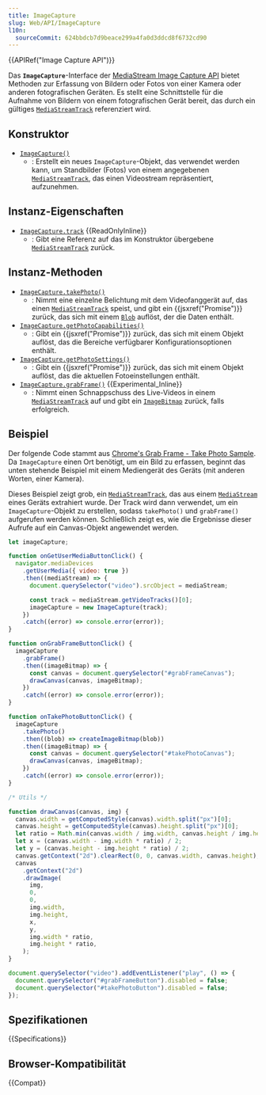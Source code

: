 ```yaml
---
title: ImageCapture
slug: Web/API/ImageCapture
l10n:
  sourceCommit: 624bbdcb7d9beace299a4fa0d3ddcd8f6732cd90
---
```


{{APIRef("Image Capture API")}}

Das **`ImageCapture`**-Interface der [MediaStream Image Capture API](/de/docs/Web/API/MediaStream_Image_Capture_API) bietet Methoden zur Erfassung von Bildern oder Fotos von einer Kamera oder anderen fotografischen Geräten. Es stellt eine Schnittstelle für die Aufnahme von Bildern von einem fotografischen Gerät bereit, das durch ein gültiges [`MediaStreamTrack`](/de/docs/Web/API/MediaStreamTrack) referenziert wird.

## Konstruktor

- [`ImageCapture()`](/de/docs/Web/API/ImageCapture/ImageCapture)
  - : Erstellt ein neues `ImageCapture`-Objekt, das verwendet werden kann, um Standbilder (Fotos) von einem angegebenen [`MediaStreamTrack`](/de/docs/Web/API/MediaStreamTrack), das einen Videostream repräsentiert, aufzunehmen.

## Instanz-Eigenschaften

- [`ImageCapture.track`](/de/docs/Web/API/ImageCapture/track) {{ReadOnlyInline}}
  - : Gibt eine Referenz auf das im Konstruktor übergebene [`MediaStreamTrack`](/de/docs/Web/API/MediaStreamTrack) zurück.

## Instanz-Methoden

- [`ImageCapture.takePhoto()`](/de/docs/Web/API/ImageCapture/takePhoto)
  - : Nimmt eine einzelne Belichtung mit dem Videofanggerät auf, das einen [`MediaStreamTrack`](/de/docs/Web/API/MediaStreamTrack) speist, und gibt ein {{jsxref("Promise")}} zurück, das sich mit einem [`Blob`](/de/docs/Web/API/Blob) auflöst, der die Daten enthält.
- [`ImageCapture.getPhotoCapabilities()`](/de/docs/Web/API/ImageCapture/getPhotoCapabilities)
  - : Gibt ein {{jsxref("Promise")}} zurück, das sich mit einem Objekt auflöst, das die Bereiche verfügbarer Konfigurationsoptionen enthält.
- [`ImageCapture.getPhotoSettings()`](/de/docs/Web/API/ImageCapture/getPhotoSettings)
  - : Gibt ein {{jsxref("Promise")}} zurück, das sich mit einem Objekt auflöst, das die aktuellen Fotoeinstellungen enthält.
- [`ImageCapture.grabFrame()`](/de/docs/Web/API/ImageCapture/grabFrame) {{Experimental_Inline}}
  - : Nimmt einen Schnappschuss des Live-Videos in einem [`MediaStreamTrack`](/de/docs/Web/API/MediaStreamTrack) auf und gibt ein [`ImageBitmap`](/de/docs/Web/API/ImageBitmap) zurück, falls erfolgreich.

## Beispiel

Der folgende Code stammt aus [Chrome's Grab Frame - Take Photo Sample](https://googlechrome.github.io/samples/image-capture/grab-frame-take-photo.html). Da `ImageCapture` einen Ort benötigt, um ein Bild zu erfassen, beginnt das unten stehende Beispiel mit einem Mediengerät des Geräts (mit anderen Worten, einer Kamera).

Dieses Beispiel zeigt grob, ein [`MediaStreamTrack`](/de/docs/Web/API/MediaStreamTrack), das aus einem [`MediaStream`](/de/docs/Web/API/MediaStream) eines Geräts extrahiert wurde. Der Track wird dann verwendet, um ein `ImageCapture`-Objekt zu erstellen, sodass `takePhoto()` und `grabFrame()` aufgerufen werden können. Schließlich zeigt es, wie die Ergebnisse dieser Aufrufe auf ein Canvas-Objekt angewendet werden.

```js
let imageCapture;

function onGetUserMediaButtonClick() {
  navigator.mediaDevices
    .getUserMedia({ video: true })
    .then((mediaStream) => {
      document.querySelector("video").srcObject = mediaStream;

      const track = mediaStream.getVideoTracks()[0];
      imageCapture = new ImageCapture(track);
    })
    .catch((error) => console.error(error));
}

function onGrabFrameButtonClick() {
  imageCapture
    .grabFrame()
    .then((imageBitmap) => {
      const canvas = document.querySelector("#grabFrameCanvas");
      drawCanvas(canvas, imageBitmap);
    })
    .catch((error) => console.error(error));
}

function onTakePhotoButtonClick() {
  imageCapture
    .takePhoto()
    .then((blob) => createImageBitmap(blob))
    .then((imageBitmap) => {
      const canvas = document.querySelector("#takePhotoCanvas");
      drawCanvas(canvas, imageBitmap);
    })
    .catch((error) => console.error(error));
}

/* Utils */

function drawCanvas(canvas, img) {
  canvas.width = getComputedStyle(canvas).width.split("px")[0];
  canvas.height = getComputedStyle(canvas).height.split("px")[0];
  let ratio = Math.min(canvas.width / img.width, canvas.height / img.height);
  let x = (canvas.width - img.width * ratio) / 2;
  let y = (canvas.height - img.height * ratio) / 2;
  canvas.getContext("2d").clearRect(0, 0, canvas.width, canvas.height);
  canvas
    .getContext("2d")
    .drawImage(
      img,
      0,
      0,
      img.width,
      img.height,
      x,
      y,
      img.width * ratio,
      img.height * ratio,
    );
}

document.querySelector("video").addEventListener("play", () => {
  document.querySelector("#grabFrameButton").disabled = false;
  document.querySelector("#takePhotoButton").disabled = false;
});
```

## Spezifikationen

{{Specifications}}

## Browser-Kompatibilität

{{Compat}}
